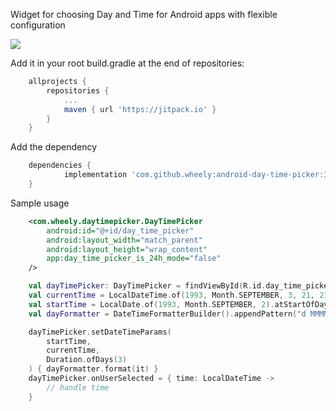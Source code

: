 Widget for choosing Day and Time for Android apps with flexible configuration 

<image src=screenshot.png />

Add it in your root build.gradle at the end of repositories:
```groovy
	allprojects {
		repositories {
			...
			maven { url 'https://jitpack.io' }
		}
	}
```
Add the dependency
```groovy
	dependencies {
	        implementation 'com.github.wheely:android-day-time-picker:1.0.1'
	}
```
Sample usage
```xml
    <com.wheely.daytimepicker.DayTimePicker
        android:id="@+id/day_time_picker"
        android:layout_width="match_parent"
        android:layout_height="wrap_content"
        app:day_time_picker_is_24h_mode="false"
    />
```
```kotlin
    val dayTimePicker: DayTimePicker = findViewById(R.id.day_time_picker)
    val currentTime = LocalDateTime.of(1993, Month.SEPTEMBER, 3, 21, 21)
    val startTime = LocalDate.of(1993, Month.SEPTEMBER, 2).atStartOfDay()
    val dayFormatter = DateTimeFormatterBuilder().appendPattern("d MMMM YYYY").toFormatter()

    dayTimePicker.setDateTimeParams(
        startTime,
        currentTime,
        Duration.ofDays(3)
    ) { dayFormatter.format(it) }
    dayTimePicker.onUserSelected = { time: LocalDateTime ->
        // handle time
    }
```
